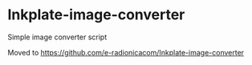 # Inkplate-image-converter
Simple image converter script

Moved to https://github.com/e-radionicacom/Inkplate-image-converter
